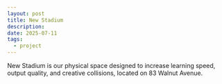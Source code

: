 ```yaml
---
layout: post
title: New Stadium
description: 
date: 2025-07-11
tags:
  - project
---
```

New Stadium is our physical space designed to increase learning speed, output quality, and creative collisions, located on 83 Walnut Avenue.
